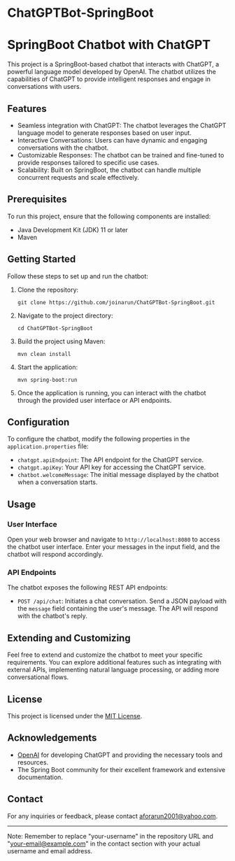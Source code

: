 # ChatGPTBot-SpringBoot
# SpringBoot Chatbot with ChatGPT

This project is a SpringBoot-based chatbot that interacts with ChatGPT, a powerful language model developed by OpenAI. The chatbot utilizes the capabilities of ChatGPT to provide intelligent responses and engage in conversations with users.

## Features

- Seamless integration with ChatGPT: The chatbot leverages the ChatGPT language model to generate responses based on user input.
- Interactive Conversations: Users can have dynamic and engaging conversations with the chatbot.
- Customizable Responses: The chatbot can be trained and fine-tuned to provide responses tailored to specific use cases.
- Scalability: Built on SpringBoot, the chatbot can handle multiple concurrent requests and scale effectively.

## Prerequisites

To run this project, ensure that the following components are installed:

- Java Development Kit (JDK) 11 or later
- Maven

## Getting Started

Follow these steps to set up and run the chatbot:

1. Clone the repository:

   ```
   git clone https://github.com/joinarun/ChatGPTBot-SpringBoot.git
   ```

2. Navigate to the project directory:

   ```
   cd ChatGPTBot-SpringBoot
   ```

3. Build the project using Maven:

   ```
   mvn clean install
   ```

4. Start the application:

   ```
   mvn spring-boot:run
   ```

5. Once the application is running, you can interact with the chatbot through the provided user interface or API endpoints.

## Configuration

To configure the chatbot, modify the following properties in the `application.properties` file:

- `chatgpt.apiEndpoint`: The API endpoint for the ChatGPT service.
- `chatgpt.apiKey`: Your API key for accessing the ChatGPT service.
- `chatbot.welcomeMessage`: The initial message displayed by the chatbot when a conversation starts.

## Usage

### User Interface

Open your web browser and navigate to `http://localhost:8080` to access the chatbot user interface. Enter your messages in the input field, and the chatbot will respond accordingly.

### API Endpoints

The chatbot exposes the following REST API endpoints:

- `POST /api/chat`: Initiates a chat conversation. Send a JSON payload with the `message` field containing the user's message. The API will respond with the chatbot's reply.

## Extending and Customizing

Feel free to extend and customize the chatbot to meet your specific requirements. You can explore additional features such as integrating with external APIs, implementing natural language processing, or adding more conversational flows.

## License

This project is licensed under the [MIT License](LICENSE).

## Acknowledgements

- [OpenAI](https://openai.com/) for developing ChatGPT and providing the necessary tools and resources.
- The Spring Boot community for their excellent framework and extensive documentation.

## Contact

For any inquiries or feedback, please contact [aforarun2001@yahoo.com](mailto:aforarun2001@yahoo.com).

---
Note: Remember to replace "your-username" in the repository URL and "your-email@example.com" in the contact section with your actual username and email address.
